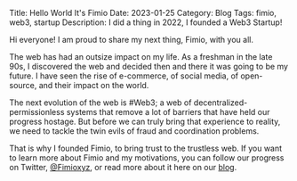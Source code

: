 Title: Hello World It's Fimio
Date: 2023-01-25
Category: Blog
Tags: fimio, web3, startup
Description: I did a thing in 2022, I founded a Web3 Startup!

Hi everyone! I am proud to share my next thing, Fimio, with you all.

The web has had an outsize impact on my life. As a freshman in the late 90s, I discovered the web and decided then and there it was going to be my future. I have seen the rise of e-commerce, of social media, of open-source, and their impact on the world.

The next evolution of the web is #Web3; a web of decentralized-permissionless systems that remove a lot of barriers that have held our progress hostage. But before we can truly bring that experience to reality, we need to tackle the twin evils of fraud and coordination problems.

That is why I founded Fimio, to bring trust to the trustless web. If you want to learn more about Fimio and my motivations, you can follow our progress on Twitter, [@Fimioxyz](https://twitter.com/fimioxyz), or read more about it here on our [blog](https://mirror.xyz/fimio.eth). 